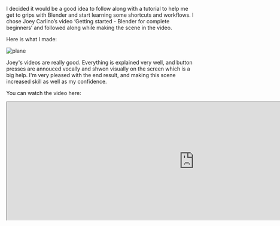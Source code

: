 
I decided it would be a good idea to follow along with a tutorial to help me get to grips with Blender and start learning some shortcuts and workflows. I chose Joey Carlino’s video ‘Getting started - Blender for complete beginners’ and followed along while making the scene in the video.

Here is what I made:

![plane](/images/day-4-lil-world.png)

Joey's videos are really good. Everything is explained very well, and button presses are annouced vocally and shwon visually on the screen which is a big help. I'm very pleased with the end result, and making this scene increased skill as well as my confidence.

You can watch the video here:

<iframe width="1000" height="315"
src="https://www.youtube.com/embed/uOmYInaX-wE">
</iframe>


<div style="height: 1em"> </div>
